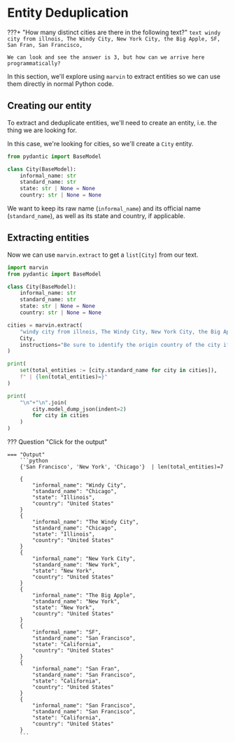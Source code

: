 # Entity Deduplication

???+ "How many distinct cities are there in the following text?"
    ```text
    windy city from illnois, The Windy City, New York City, the Big Apple, SF, San Fran, San Francisco,
    ```

    We can look and see the answer is 3, but how can we arrive here programmatically?

In this section, we'll explore using `marvin` to extract entities so we can use them directly in normal Python code.

## Creating our entity
To extract and deduplicate entities, we'll need to create an entity, i.e. the thing we are looking for.

In this case, we're looking for cities, so we'll create a `City` entity.

```python
from pydantic import BaseModel

class City(BaseModel):
    informal_name: str
    standard_name: str
    state: str | None = None
    country: str | None = None
```

We want to keep its raw name (`informal_name`) and its official name (`standard_name`), as well as its state and country, if applicable.

## Extracting entities
Now we can use `marvin.extract` to get a `list[City]` from our text.

```python
import marvin
from pydantic import BaseModel

class City(BaseModel):
    informal_name: str
    standard_name: str
    state: str | None = None
    country: str | None = None

cities = marvin.extract(
    "windy city from illnois, The Windy City, New York City, the Big Apple, SF, San Fran, San Francisco",
    City,
    instructions="Be sure to identify the origin country of the city if possible.",
)

print(
    set(total_entities := [city.standard_name for city in cities]),
    f" | {len(total_entities)=}"
)

print(
    "\n"+"\n".join(
        city.model_dump_json(indent=2)
        for city in cities
    )
)
```
??? Question "Click for the output"

    === "Output"
        ```python
        {'San Francisco', 'New York', 'Chicago'}  | len(total_entities)=7

        {
            "informal_name": "Windy City",
            "standard_name": "Chicago",
            "state": "Illinois",
            "country": "United States"
        }
        {
            "informal_name": "The Windy City",
            "standard_name": "Chicago",
            "state": "Illinois",
            "country": "United States"
        }
        {
            "informal_name": "New York City",
            "standard_name": "New York",
            "state": "New York",
            "country": "United States"
        }
        {
            "informal_name": "The Big Apple",
            "standard_name": "New York",
            "state": "New York",
            "country": "United States"
        }
        {
            "informal_name": "SF",
            "standard_name": "San Francisco",
            "state": "California",
            "country": "United States"
        }
        {
            "informal_name": "San Fran",
            "standard_name": "San Francisco",
            "state": "California",
            "country": "United States"
        }
        {
            "informal_name": "San Francisco",
            "standard_name": "San Francisco",
            "state": "California",
            "country": "United States"
        }
        ```
